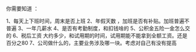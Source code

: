 你需要知道 ：

1、每天上下班时间，周末是否上班
2、年假天数 ，加班是否有补贴。加班普遍不普遍
3、一年几薪水
4、是否有考勤制度，和扣钱啥的
5、公积金五险一金怎么交的
6、税后工资 大约多少，和试用期的时间，试用期能不能拿到全额工资。还是百分之80
7、公司做什么的，主要业务涉及哪一块。考虑对自己有没有提高

